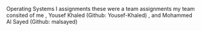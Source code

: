 Operating Systems I assignments 
these were a team assignments my team consited of me , Yousef Khaled (Github: Yousef-Khaled) , and  Mohammed Al Sayed (Github: malsayed) 
